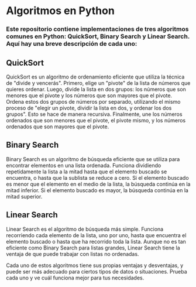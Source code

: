 # Algoritmos en Python

### Este repositorio contiene implementaciones de tres algoritmos comunes en Python: QuickSort, Binary Search y Linear Search. Aquí hay una breve descripción de cada uno:

## QuickSort

QuickSort es un algoritmo de ordenamiento eficiente que utiliza la técnica de "divide y vencerás". Primero, elige un "pivote" de la lista de números que quieres ordenar. Luego, divide la lista en dos grupos: los números que son menores que el pivote y los números que son mayores que el pivote. Ordena estos dos grupos de números por separado, utilizando el mismo proceso de "elegir un pivote, dividir la lista en dos, y ordenar los dos grupos". Esto se hace de manera recursiva. Finalmente, une los números ordenados que son menores que el pivote, el pivote mismo, y los números ordenados que son mayores que el pivote.

## Binary Search

Binary Search es un algoritmo de búsqueda eficiente que se utiliza para encontrar elementos en una lista ordenada. Funciona dividiendo repetidamente la lista a la mitad hasta que el elemento buscado se encuentra, o hasta que la sublista se reduce a cero. Si el elemento buscado es menor que el elemento en el medio de la lista, la búsqueda continúa en la mitad inferior. Si el elemento buscado es mayor, la búsqueda continúa en la mitad superior.

## Linear Search

Linear Search es el algoritmo de búsqueda más simple. Funciona recorriendo cada elemento de la lista, uno por uno, hasta que encuentra el elemento buscado o hasta que ha recorrido toda la lista. Aunque no es tan eficiente como Binary Search para listas grandes, Linear Search tiene la ventaja de que puede trabajar con listas no ordenadas.

Cada uno de estos algoritmos tiene sus propias ventajas y desventajas, y puede ser más adecuado para ciertos tipos de datos o situaciones. Prueba cada uno y ve cuál funciona mejor para tus necesidades.
